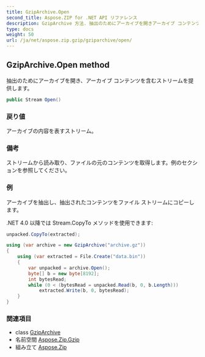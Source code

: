 ```yaml
---
title: GzipArchive.Open
second_title: Aspose.ZIP for .NET API リファレンス
description: GzipArchive 方法. 抽出のためにアーカイブを開きアーカイブ コンテンツを含むストリームを提供します
type: docs
weight: 50
url: /ja/net/aspose.zip.gzip/gziparchive/open/
---
```

## GzipArchive.Open method

抽出のためにアーカイブを開き、アーカイブ コンテンツを含むストリームを提供します。

```csharp
public Stream Open()
```

### 戻り値

アーカイブの内容を表すストリーム。

### 備考

ストリームから読み取り、ファイルの元のコンテンツを取得します。例のセクションを参照してください。

### 例

アーカイブを抽出し、抽出されたコンテンツをファイル ストリームにコピーします。

.NET 4.0 以降では Stream.CopyTo メソッドを使用できます:

```csharp
unpacked.CopyTo(extracted);
```

```csharp
using (var archive = new GzipArchive("archive.gz"))
{
    using (var extracted = File.Create("data.bin"))
    {
        var unpacked = archive.Open();
        byte[] b = new byte[8192];
        int bytesRead;
        while (0 < (bytesRead = unpacked.Read(b, 0, b.Length)))
            extracted.Write(b, 0, bytesRead);
    }            
}
```

### 関連項目

* class [GzipArchive](../)
* 名前空間 [Aspose.Zip.Gzip](../../gziparchive/)
* 組み立て [Aspose.Zip](../../../)


